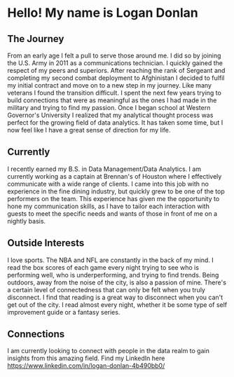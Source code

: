 # Hello! My name is Logan Donlan

## The Journey
From an early age I felt a pull to serve those around me. I did so by joining the U.S. Army in 2011 as a communications technician. I quickly gained the respect of my peers and superiors. After reaching the rank of Sergeant and completing my second combat deployment to Afghinistan I decided to fulfil my initial contract and move on to a new step in my journey. Like many veterans I found the transition difficult. I spent the next few years trying to build connections that were as meaningful as the ones I had made in the military and trying to find my passion. Once I began school at Western Governor's University I realized that my analytical thought process was perfect for the growing field of data analytics. It has taken some time, but I now feel like I have a great sense of direction for my life.

## Currently
I recently earned my B.S. in Data Management/Data Analytics. I am currently working as a captain at Brennan's of Houston where I effectively communicate with a wide range of clients. I came into this job with no experience in the fine dining industry, but quickly grew to be one of the top performers on the team. This experience has given me the opportunity to hone my communication skills, as I have to tailor each interaction with guests to meet the specific needs and wants of those in front of me on a nightly basis. 

## Outside Interests
I love sports. The NBA and NFL are constantly in the back of my mind. I read the box scores of each game every night trying to see who is performing well, who is underperforming, and trying to find trends. Being outdoors, away from the noise of the city, is also a passion of mine. There's a certain level of connectedness that can only be felt when you truly disconnect. I find that reading is a great way to disconnect when you can't get out of the city. I read almost every night, whether it be some type of self improvement guide or a fantasy series. 

## Connections
I am currently looking to connect with people in the data realm to gain insights from this amazing field. Find my LinkedIn here https://www.linkedin.com/in/logan-donlan-4b490bb0/

